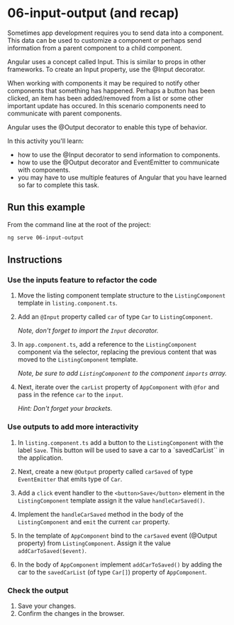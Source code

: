 # 06-input-output (and recap)

Sometimes app development requires you to send data into a component. This data can be used to customize a component or perhaps send information from a parent component to a child component.

Angular uses a concept called Input. This is similar to props in other frameworks. To create an Input property, use the @Input decorator.

When working with components it may be required to notify other components that something has happened. Perhaps a button has been clicked, an item has been added/removed from a list or some other important update has occured. In this scenario components need to communicate with parent components.

Angular uses the @Output decorator to enable this type of behavior.

In this activity you'll learn:

- how to use the @Input decorator to send information to components.
- how to use the @Output decorator and EventEmitter to communicate with components.
- you may have to use multiple features of Angular that you have learned so far to complete this task.

## Run this example

From the command line at the root of the project:

```bash
ng serve 06-input-output
```

## Instructions

### Use the inputs feature to refactor the code

1. Move the listing component template structure to the `ListingComponent` template in `listing.component.ts`.

1. Add an `@Input` property called `car` of type `Car` to `ListingComponent`.

   _Note, don't forget to import the `Input` decorator._

1. In `app.component.ts`, add a reference to the `ListingComponent` component via the selector, replacing the previous content that was moved to the `ListingComponent` template.

   _Note, be sure to add `ListingComponent` to the component `imports` array._

1. Next, iterate over the `carList` property of `AppComponent` with `@for` and pass in the refence `car` to the `input`.

   _Hint: Don't forget your brackets._

### Use outputs to add more interactivity

1. In `listing.component.ts` add a button to the `ListingComponent` with the label `Save`. This button will be used to save a car to a `savedCarList`` in the application.

1. Next, create a new `@Output` property called `carSaved` of type `EventEmitter` that emits type of `Car`.

1. Add a `click` event handler to the `<button>Save</button>` element in the `ListingComponent` template assign it the value `handleCarSaved()`.

1. Implement the `handleCarSaved` method in the body of the `ListingComponent` and `emit` the current `car` property.

1. In the template of `AppComponent` bind to the `carSaved` event (@Output property) from `ListingComponent`. Assign it the value `addCarToSaved($event)`.

1. In the body of `AppComponent` implement `addCarToSaved()` by adding the car to the `savedCarList` (of type `Car[]`) property of `AppComponent`.

### Check the output

1. Save your changes.
1. Confirm the changes in the browser.
